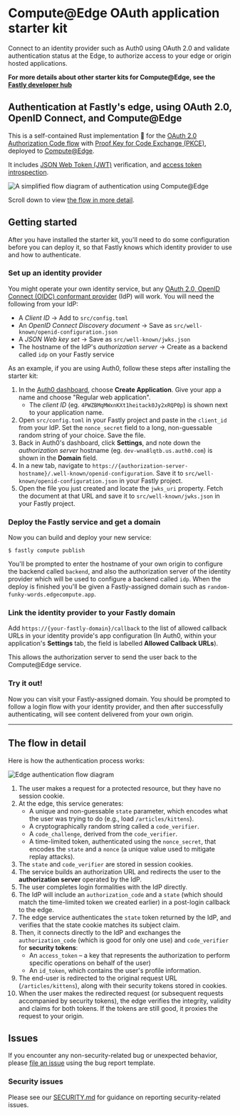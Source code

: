# Compute@Edge OAuth application starter kit

Connect to an identity provider such as Auth0 using OAuth 2.0 and validate authentication status at the Edge, to authorize access to your edge or origin hosted applications.

**For more details about other starter kits for Compute@Edge, see the [Fastly developer hub](https://developer.fastly.com/solutions/starters)**

## Authentication at Fastly's edge, using OAuth 2.0, OpenID Connect, and Compute@Edge

This is a self-contained Rust implementation 🦀  for the [OAuth 2.0](https://oauth.net/2/) [Authorization Code flow](https://oauth.net/2/grant-types/authorization-code/) with [Proof Key for Code Exchange (PKCE)](https://oauth.net/2/pkce/), deployed to [Compute@Edge](https://www.fastly.com/products/edge-compute/serverless/).

It includes [JSON Web Token (JWT)](https://oauth.net/2/jwt/) verification, and [access token introspection](https://oauth.net/2/token-introspection/).

![A simplified flow diagram of authentication using Compute@Edge](https://user-images.githubusercontent.com/12828487/111877689-4b876500-899c-11eb-9d6c-6ecc240fa317.png)

Scroll down to view [the flow in more detail](#the-flow-in-detail).
## Getting started

After you have installed the starter kit, you'll need to do some configuration before you can deploy it, so that Fastly knows which identity provider to use and how to authenticate.

### Set up an identity provider

You might operate your own identity service, but any [OAuth 2.0, OpenID Connect (OIDC) conformant provider](https://en.wikipedia.org/wiki/List_of_OAuth_providers) (IdP) will work.  You will need the following from your IdP:

* A *Client ID* -> Add to `src/config.toml`
* An *OpenID Connect Discovery document* -> Save as `src/well-known/openid-configuration.json`
* A *JSON Web key set* -> Save as `src/well-known/jwks.json`
* The hostname of the IdP's *authorization server* -> Create as a backend called `idp` on your Fastly service

As an example, if you are using Auth0, follow these steps after installing the starter kit:

1. In the [Auth0 dashboard](https://manage.auth0.com/), choose **Create Application**. Give your app a name and choose "Regular web application".
   - The *client ID* (eg. `4PWZBMqMWxnKXt1heitack0Jy2xRQP0p`) is shown next to your application name.
1. Open `src/config.toml` in your Fastly project and paste in the `client_id` from your IdP.  Set the `nonce_secret` field to a long, non-guessable random string of your choice.  Save the file.
1. Back in Auth0's dashboard, click **Settings**, and note down the *authorization server* hostname (eg. `dev-wna8lqtb.us.auth0.com`) is shown in the **Domain** field.
1. In a new tab, navigate to `https://{authorization-server-hostname}/.well-known/openid-configuration`.  Save it to `src/well-known/openid-configuration.json` in your Fastly project.
1. Open the file you just created and locate the `jwks_uri` property.  Fetch the document at that URL and save it to `src/well-known/jwks.json` in your Fastly project.

### Deploy the Fastly service and get a domain

Now you can build and deploy your new service:

```term
$ fastly compute publish
```

You'll be prompted to enter the hostname of your own origin to configure the backend called `backend`, and also the authorization server of the identity provider which will be used to configure a backend called `idp`.  When the deploy is finished you'll be given a Fastly-assigned domain such as `random-funky-words.edgecompute.app`.
### Link the identity provider to your Fastly domain

Add `https://{your-fastly-domain}/callback` to the list of allowed callback URLs in your identity provide's app configuration (In Auth0, within your application's **Settings** tab, the field is labelled **Allowed Callback URLs**).

This allows the authorization server to send the user back to the Compute@Edge service.

### Try it out!

Now you can visit your Fastly-assigned domain.  You should be prompted to follow a login flow with your identity provider, and then after successfully authenticating, will see content delivered from your own origin.

---

## The flow in detail

Here is how the authentication process works:

![Edge authentication flow diagram](https://user-images.githubusercontent.com/12828487/115379253-4438be80-a1c9-11eb-81af-9470e324434a.png)

1. The user makes a request for a protected resource, but they have no session cookie.
1. At the edge, this service generates:
   * A unique and non-guessable `state` parameter, which encodes what the user was trying to do (e.g., load `/articles/kittens`).
   * A cryptographically random string called a `code_verifier`.
   * A `code_challenge`, derived from the `code_verifier`.
   * A time-limited token, authenticated using the `nonce_secret`, that encodes the `state` and a `nonce` (a unique value used to mitigate replay attacks).
1. The `state` and `code_verifier` are stored in session cookies.
1. The service builds an authorization URL and redirects the user to the **authorization server** operated by the IdP.
1. The user completes login formalities with the IdP directly.
1. The IdP will include an `authorization_code` and a `state` (which should match the time-limited token we created earlier) in a post-login callback to the edge.
1. The edge service authenticates the `state` token returned by the IdP, and verifies that the state cookie matches its subject claim.
1. Then, it connects directly to the IdP and exchanges the `authorization_code` (which is good for only one use) and `code_verifier` for **security tokens**:
   * An `access_token` – a key that represents the authorization to perform specific operations on behalf of the user)
   * An `id_token`, which contains the user's profile information.
1. The end-user is redirected to the original request URL (`/articles/kittens`), along with their security tokens stored in cookies.
1. When the user makes the redirected request (or subsequent requests accompanied by security tokens), the edge verifies the integrity, validity and claims for both tokens. If the tokens are still good, it proxies the request to your origin.

## Issues

If you encounter any non-security-related bug or unexpected behavior, please [file an issue][bug]
using the bug report template.

[bug]: https://github.com/fastly/compute-rust-auth/issues/new?labels=bug

### Security issues

Please see our [SECURITY.md](./SECURITY.md) for guidance on reporting security-related issues.
